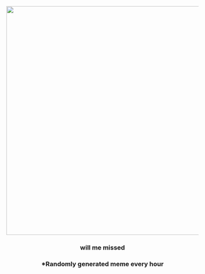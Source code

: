 <p align="center">
        <img src="https://i.redd.it/azyqq4gyqwt91.jpg" width="600" height="600">
        </p>
        <h3 align="center">will me missed</h3>
        <h3 align="center">*Randomly generated meme every hour</h3>
    
